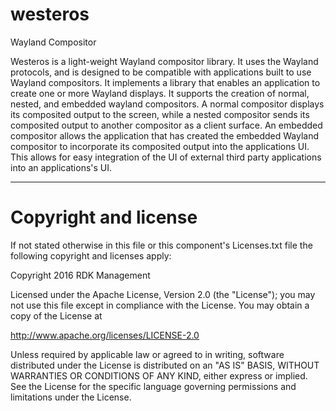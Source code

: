 # westeros
Wayland Compositor

Westeros is a light-weight Wayland compositor library. It uses the Wayland protocols, and is designed 
to be compatible with applications built to use Wayland compositors. It implements a library that 
enables an application to create one or more Wayland displays. It supports the creation of normal, nested, and
embedded wayland compositors.  A normal compositor displays its composited output to the screen, while a nested
compositor sends its composited output to another compositor as a client surface.  An embedded compositor allows 
the application that has created the embedded Wayland compositor to incorporate its composited output into the 
applications UI.  This allows for easy integration of the UI of external third party applications into an 
applications's UI.

---
# Copyright and license

If not stated otherwise in this file or this component's Licenses.txt file the
following copyright and licenses apply:

Copyright 2016 RDK Management

Licensed under the Apache License, Version 2.0 (the "License");
you may not use this file except in compliance with the License.
You may obtain a copy of the License at

http://www.apache.org/licenses/LICENSE-2.0

Unless required by applicable law or agreed to in writing, software
distributed under the License is distributed on an "AS IS" BASIS,
WITHOUT WARRANTIES OR CONDITIONS OF ANY KIND, either express or implied.
See the License for the specific language governing permissions and
limitations under the License.

